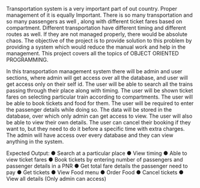 Transportation system is a very important part of out country. Proper management of it is equally Important. There is so many transportation and so many passengers as well  , along with different ticket fares based on compartment. Different transportation have different timing and different routes as well. If they are not managed properly, there would be absolute chaos. The objective of the project is to provide solution to this problem by providing a system which would reduce the manual work and help in the management. This project covers all the topics of OBJECT ORIENTED PROGRAMMING.

In this transportation management system there will be admin and user sections, where admin will get access over all the database, and user will get access only on their self id. The user will be able to search all the trains passing through their place along with timing. The user will be shown ticket fares on selecting particular train according to compartments. The user will be able to book tickets and food for them. The user will be required to enter the passenger details while doing so. The data will be stored in the database, over which only admin can get access to view. The user will also be able to view their own details. The user can cancel their booking if they want to, but they need to do it before a specific time with extra charges. The admin will have access over every database and they can view anything in the system.

Expected Output:
● Search at a particular place
● View timing
● Able to view ticket fares
● Book tickets by entering number of passengers and passenger details in a PNR
● Get total fare details the passenger need to pay
● Get tickets 
● View Food menu
● Order Food
● Cancel tickets
● View all details (Only admin can access)
